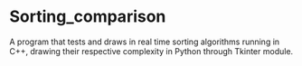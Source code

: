 # Sorting_comparison
A program that tests and draws in real time sorting algorithms running in C++, drawing their respective complexity in Python through Tkinter module.
